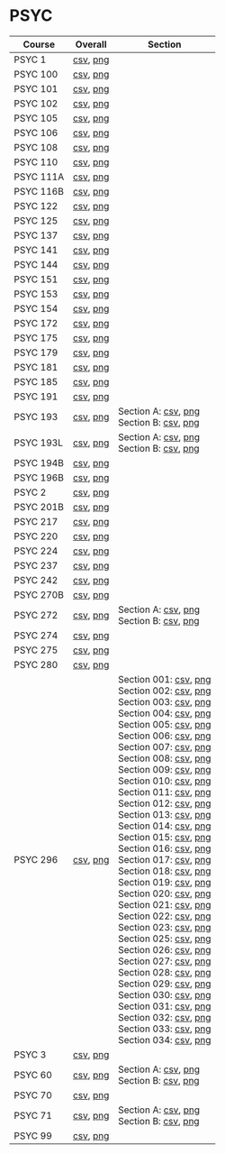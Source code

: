 # PSYC

| Course | Overall | Section |
| ------ | ------- | ------- |
| PSYC 1 | [csv](https://github.com/UCSD-Historical-Enrollment-Data/2024Winter/blob/main/overall/PSYC%201.csv), [png](https://raw.githubusercontent.com/UCSD-Historical-Enrollment-Data/2024Winter/main/plot_overall/PSYC%201.png) |  |
| PSYC 100 | [csv](https://github.com/UCSD-Historical-Enrollment-Data/2024Winter/blob/main/overall/PSYC%20100.csv), [png](https://raw.githubusercontent.com/UCSD-Historical-Enrollment-Data/2024Winter/main/plot_overall/PSYC%20100.png) |  |
| PSYC 101 | [csv](https://github.com/UCSD-Historical-Enrollment-Data/2024Winter/blob/main/overall/PSYC%20101.csv), [png](https://raw.githubusercontent.com/UCSD-Historical-Enrollment-Data/2024Winter/main/plot_overall/PSYC%20101.png) |  |
| PSYC 102 | [csv](https://github.com/UCSD-Historical-Enrollment-Data/2024Winter/blob/main/overall/PSYC%20102.csv), [png](https://raw.githubusercontent.com/UCSD-Historical-Enrollment-Data/2024Winter/main/plot_overall/PSYC%20102.png) |  |
| PSYC 105 | [csv](https://github.com/UCSD-Historical-Enrollment-Data/2024Winter/blob/main/overall/PSYC%20105.csv), [png](https://raw.githubusercontent.com/UCSD-Historical-Enrollment-Data/2024Winter/main/plot_overall/PSYC%20105.png) |  |
| PSYC 106 | [csv](https://github.com/UCSD-Historical-Enrollment-Data/2024Winter/blob/main/overall/PSYC%20106.csv), [png](https://raw.githubusercontent.com/UCSD-Historical-Enrollment-Data/2024Winter/main/plot_overall/PSYC%20106.png) |  |
| PSYC 108 | [csv](https://github.com/UCSD-Historical-Enrollment-Data/2024Winter/blob/main/overall/PSYC%20108.csv), [png](https://raw.githubusercontent.com/UCSD-Historical-Enrollment-Data/2024Winter/main/plot_overall/PSYC%20108.png) |  |
| PSYC 110 | [csv](https://github.com/UCSD-Historical-Enrollment-Data/2024Winter/blob/main/overall/PSYC%20110.csv), [png](https://raw.githubusercontent.com/UCSD-Historical-Enrollment-Data/2024Winter/main/plot_overall/PSYC%20110.png) |  |
| PSYC 111A | [csv](https://github.com/UCSD-Historical-Enrollment-Data/2024Winter/blob/main/overall/PSYC%20111A.csv), [png](https://raw.githubusercontent.com/UCSD-Historical-Enrollment-Data/2024Winter/main/plot_overall/PSYC%20111A.png) |  |
| PSYC 116B | [csv](https://github.com/UCSD-Historical-Enrollment-Data/2024Winter/blob/main/overall/PSYC%20116B.csv), [png](https://raw.githubusercontent.com/UCSD-Historical-Enrollment-Data/2024Winter/main/plot_overall/PSYC%20116B.png) |  |
| PSYC 122 | [csv](https://github.com/UCSD-Historical-Enrollment-Data/2024Winter/blob/main/overall/PSYC%20122.csv), [png](https://raw.githubusercontent.com/UCSD-Historical-Enrollment-Data/2024Winter/main/plot_overall/PSYC%20122.png) |  |
| PSYC 125 | [csv](https://github.com/UCSD-Historical-Enrollment-Data/2024Winter/blob/main/overall/PSYC%20125.csv), [png](https://raw.githubusercontent.com/UCSD-Historical-Enrollment-Data/2024Winter/main/plot_overall/PSYC%20125.png) |  |
| PSYC 137 | [csv](https://github.com/UCSD-Historical-Enrollment-Data/2024Winter/blob/main/overall/PSYC%20137.csv), [png](https://raw.githubusercontent.com/UCSD-Historical-Enrollment-Data/2024Winter/main/plot_overall/PSYC%20137.png) |  |
| PSYC 141 | [csv](https://github.com/UCSD-Historical-Enrollment-Data/2024Winter/blob/main/overall/PSYC%20141.csv), [png](https://raw.githubusercontent.com/UCSD-Historical-Enrollment-Data/2024Winter/main/plot_overall/PSYC%20141.png) |  |
| PSYC 144 | [csv](https://github.com/UCSD-Historical-Enrollment-Data/2024Winter/blob/main/overall/PSYC%20144.csv), [png](https://raw.githubusercontent.com/UCSD-Historical-Enrollment-Data/2024Winter/main/plot_overall/PSYC%20144.png) |  |
| PSYC 151 | [csv](https://github.com/UCSD-Historical-Enrollment-Data/2024Winter/blob/main/overall/PSYC%20151.csv), [png](https://raw.githubusercontent.com/UCSD-Historical-Enrollment-Data/2024Winter/main/plot_overall/PSYC%20151.png) |  |
| PSYC 153 | [csv](https://github.com/UCSD-Historical-Enrollment-Data/2024Winter/blob/main/overall/PSYC%20153.csv), [png](https://raw.githubusercontent.com/UCSD-Historical-Enrollment-Data/2024Winter/main/plot_overall/PSYC%20153.png) |  |
| PSYC 154 | [csv](https://github.com/UCSD-Historical-Enrollment-Data/2024Winter/blob/main/overall/PSYC%20154.csv), [png](https://raw.githubusercontent.com/UCSD-Historical-Enrollment-Data/2024Winter/main/plot_overall/PSYC%20154.png) |  |
| PSYC 172 | [csv](https://github.com/UCSD-Historical-Enrollment-Data/2024Winter/blob/main/overall/PSYC%20172.csv), [png](https://raw.githubusercontent.com/UCSD-Historical-Enrollment-Data/2024Winter/main/plot_overall/PSYC%20172.png) |  |
| PSYC 175 | [csv](https://github.com/UCSD-Historical-Enrollment-Data/2024Winter/blob/main/overall/PSYC%20175.csv), [png](https://raw.githubusercontent.com/UCSD-Historical-Enrollment-Data/2024Winter/main/plot_overall/PSYC%20175.png) |  |
| PSYC 179 | [csv](https://github.com/UCSD-Historical-Enrollment-Data/2024Winter/blob/main/overall/PSYC%20179.csv), [png](https://raw.githubusercontent.com/UCSD-Historical-Enrollment-Data/2024Winter/main/plot_overall/PSYC%20179.png) |  |
| PSYC 181 | [csv](https://github.com/UCSD-Historical-Enrollment-Data/2024Winter/blob/main/overall/PSYC%20181.csv), [png](https://raw.githubusercontent.com/UCSD-Historical-Enrollment-Data/2024Winter/main/plot_overall/PSYC%20181.png) |  |
| PSYC 185 | [csv](https://github.com/UCSD-Historical-Enrollment-Data/2024Winter/blob/main/overall/PSYC%20185.csv), [png](https://raw.githubusercontent.com/UCSD-Historical-Enrollment-Data/2024Winter/main/plot_overall/PSYC%20185.png) |  |
| PSYC 191 | [csv](https://github.com/UCSD-Historical-Enrollment-Data/2024Winter/blob/main/overall/PSYC%20191.csv), [png](https://raw.githubusercontent.com/UCSD-Historical-Enrollment-Data/2024Winter/main/plot_overall/PSYC%20191.png) |  |
| PSYC 193 | [csv](https://github.com/UCSD-Historical-Enrollment-Data/2024Winter/blob/main/overall/PSYC%20193.csv), [png](https://raw.githubusercontent.com/UCSD-Historical-Enrollment-Data/2024Winter/main/plot_overall/PSYC%20193.png) | Section A: [csv](https://github.com/UCSD-Historical-Enrollment-Data/2024Winter/blob/main/section/PSYC%20193_A.csv), [png](https://raw.githubusercontent.com/UCSD-Historical-Enrollment-Data/2024Winter/main/plot_section/PSYC%20193_A.png)<br>Section B: [csv](https://github.com/UCSD-Historical-Enrollment-Data/2024Winter/blob/main/section/PSYC%20193_B.csv), [png](https://raw.githubusercontent.com/UCSD-Historical-Enrollment-Data/2024Winter/main/plot_section/PSYC%20193_B.png) |
| PSYC 193L | [csv](https://github.com/UCSD-Historical-Enrollment-Data/2024Winter/blob/main/overall/PSYC%20193L.csv), [png](https://raw.githubusercontent.com/UCSD-Historical-Enrollment-Data/2024Winter/main/plot_overall/PSYC%20193L.png) | Section A: [csv](https://github.com/UCSD-Historical-Enrollment-Data/2024Winter/blob/main/section/PSYC%20193L_A.csv), [png](https://raw.githubusercontent.com/UCSD-Historical-Enrollment-Data/2024Winter/main/plot_section/PSYC%20193L_A.png)<br>Section B: [csv](https://github.com/UCSD-Historical-Enrollment-Data/2024Winter/blob/main/section/PSYC%20193L_B.csv), [png](https://raw.githubusercontent.com/UCSD-Historical-Enrollment-Data/2024Winter/main/plot_section/PSYC%20193L_B.png) |
| PSYC 194B | [csv](https://github.com/UCSD-Historical-Enrollment-Data/2024Winter/blob/main/overall/PSYC%20194B.csv), [png](https://raw.githubusercontent.com/UCSD-Historical-Enrollment-Data/2024Winter/main/plot_overall/PSYC%20194B.png) |  |
| PSYC 196B | [csv](https://github.com/UCSD-Historical-Enrollment-Data/2024Winter/blob/main/overall/PSYC%20196B.csv), [png](https://raw.githubusercontent.com/UCSD-Historical-Enrollment-Data/2024Winter/main/plot_overall/PSYC%20196B.png) |  |
| PSYC 2 | [csv](https://github.com/UCSD-Historical-Enrollment-Data/2024Winter/blob/main/overall/PSYC%202.csv), [png](https://raw.githubusercontent.com/UCSD-Historical-Enrollment-Data/2024Winter/main/plot_overall/PSYC%202.png) |  |
| PSYC 201B | [csv](https://github.com/UCSD-Historical-Enrollment-Data/2024Winter/blob/main/overall/PSYC%20201B.csv), [png](https://raw.githubusercontent.com/UCSD-Historical-Enrollment-Data/2024Winter/main/plot_overall/PSYC%20201B.png) |  |
| PSYC 217 | [csv](https://github.com/UCSD-Historical-Enrollment-Data/2024Winter/blob/main/overall/PSYC%20217.csv), [png](https://raw.githubusercontent.com/UCSD-Historical-Enrollment-Data/2024Winter/main/plot_overall/PSYC%20217.png) |  |
| PSYC 220 | [csv](https://github.com/UCSD-Historical-Enrollment-Data/2024Winter/blob/main/overall/PSYC%20220.csv), [png](https://raw.githubusercontent.com/UCSD-Historical-Enrollment-Data/2024Winter/main/plot_overall/PSYC%20220.png) |  |
| PSYC 224 | [csv](https://github.com/UCSD-Historical-Enrollment-Data/2024Winter/blob/main/overall/PSYC%20224.csv), [png](https://raw.githubusercontent.com/UCSD-Historical-Enrollment-Data/2024Winter/main/plot_overall/PSYC%20224.png) |  |
| PSYC 237 | [csv](https://github.com/UCSD-Historical-Enrollment-Data/2024Winter/blob/main/overall/PSYC%20237.csv), [png](https://raw.githubusercontent.com/UCSD-Historical-Enrollment-Data/2024Winter/main/plot_overall/PSYC%20237.png) |  |
| PSYC 242 | [csv](https://github.com/UCSD-Historical-Enrollment-Data/2024Winter/blob/main/overall/PSYC%20242.csv), [png](https://raw.githubusercontent.com/UCSD-Historical-Enrollment-Data/2024Winter/main/plot_overall/PSYC%20242.png) |  |
| PSYC 270B | [csv](https://github.com/UCSD-Historical-Enrollment-Data/2024Winter/blob/main/overall/PSYC%20270B.csv), [png](https://raw.githubusercontent.com/UCSD-Historical-Enrollment-Data/2024Winter/main/plot_overall/PSYC%20270B.png) |  |
| PSYC 272 | [csv](https://github.com/UCSD-Historical-Enrollment-Data/2024Winter/blob/main/overall/PSYC%20272.csv), [png](https://raw.githubusercontent.com/UCSD-Historical-Enrollment-Data/2024Winter/main/plot_overall/PSYC%20272.png) | Section A: [csv](https://github.com/UCSD-Historical-Enrollment-Data/2024Winter/blob/main/section/PSYC%20272_A.csv), [png](https://raw.githubusercontent.com/UCSD-Historical-Enrollment-Data/2024Winter/main/plot_section/PSYC%20272_A.png)<br>Section B: [csv](https://github.com/UCSD-Historical-Enrollment-Data/2024Winter/blob/main/section/PSYC%20272_B.csv), [png](https://raw.githubusercontent.com/UCSD-Historical-Enrollment-Data/2024Winter/main/plot_section/PSYC%20272_B.png) |
| PSYC 274 | [csv](https://github.com/UCSD-Historical-Enrollment-Data/2024Winter/blob/main/overall/PSYC%20274.csv), [png](https://raw.githubusercontent.com/UCSD-Historical-Enrollment-Data/2024Winter/main/plot_overall/PSYC%20274.png) |  |
| PSYC 275 | [csv](https://github.com/UCSD-Historical-Enrollment-Data/2024Winter/blob/main/overall/PSYC%20275.csv), [png](https://raw.githubusercontent.com/UCSD-Historical-Enrollment-Data/2024Winter/main/plot_overall/PSYC%20275.png) |  |
| PSYC 280 | [csv](https://github.com/UCSD-Historical-Enrollment-Data/2024Winter/blob/main/overall/PSYC%20280.csv), [png](https://raw.githubusercontent.com/UCSD-Historical-Enrollment-Data/2024Winter/main/plot_overall/PSYC%20280.png) |  |
| PSYC 296 | [csv](https://github.com/UCSD-Historical-Enrollment-Data/2024Winter/blob/main/overall/PSYC%20296.csv), [png](https://raw.githubusercontent.com/UCSD-Historical-Enrollment-Data/2024Winter/main/plot_overall/PSYC%20296.png) | Section 001: [csv](https://github.com/UCSD-Historical-Enrollment-Data/2024Winter/blob/main/section/PSYC%20296_001.csv), [png](https://raw.githubusercontent.com/UCSD-Historical-Enrollment-Data/2024Winter/main/plot_section/PSYC%20296_001.png)<br>Section 002: [csv](https://github.com/UCSD-Historical-Enrollment-Data/2024Winter/blob/main/section/PSYC%20296_002.csv), [png](https://raw.githubusercontent.com/UCSD-Historical-Enrollment-Data/2024Winter/main/plot_section/PSYC%20296_002.png)<br>Section 003: [csv](https://github.com/UCSD-Historical-Enrollment-Data/2024Winter/blob/main/section/PSYC%20296_003.csv), [png](https://raw.githubusercontent.com/UCSD-Historical-Enrollment-Data/2024Winter/main/plot_section/PSYC%20296_003.png)<br>Section 004: [csv](https://github.com/UCSD-Historical-Enrollment-Data/2024Winter/blob/main/section/PSYC%20296_004.csv), [png](https://raw.githubusercontent.com/UCSD-Historical-Enrollment-Data/2024Winter/main/plot_section/PSYC%20296_004.png)<br>Section 005: [csv](https://github.com/UCSD-Historical-Enrollment-Data/2024Winter/blob/main/section/PSYC%20296_005.csv), [png](https://raw.githubusercontent.com/UCSD-Historical-Enrollment-Data/2024Winter/main/plot_section/PSYC%20296_005.png)<br>Section 006: [csv](https://github.com/UCSD-Historical-Enrollment-Data/2024Winter/blob/main/section/PSYC%20296_006.csv), [png](https://raw.githubusercontent.com/UCSD-Historical-Enrollment-Data/2024Winter/main/plot_section/PSYC%20296_006.png)<br>Section 007: [csv](https://github.com/UCSD-Historical-Enrollment-Data/2024Winter/blob/main/section/PSYC%20296_007.csv), [png](https://raw.githubusercontent.com/UCSD-Historical-Enrollment-Data/2024Winter/main/plot_section/PSYC%20296_007.png)<br>Section 008: [csv](https://github.com/UCSD-Historical-Enrollment-Data/2024Winter/blob/main/section/PSYC%20296_008.csv), [png](https://raw.githubusercontent.com/UCSD-Historical-Enrollment-Data/2024Winter/main/plot_section/PSYC%20296_008.png)<br>Section 009: [csv](https://github.com/UCSD-Historical-Enrollment-Data/2024Winter/blob/main/section/PSYC%20296_009.csv), [png](https://raw.githubusercontent.com/UCSD-Historical-Enrollment-Data/2024Winter/main/plot_section/PSYC%20296_009.png)<br>Section 010: [csv](https://github.com/UCSD-Historical-Enrollment-Data/2024Winter/blob/main/section/PSYC%20296_010.csv), [png](https://raw.githubusercontent.com/UCSD-Historical-Enrollment-Data/2024Winter/main/plot_section/PSYC%20296_010.png)<br>Section 011: [csv](https://github.com/UCSD-Historical-Enrollment-Data/2024Winter/blob/main/section/PSYC%20296_011.csv), [png](https://raw.githubusercontent.com/UCSD-Historical-Enrollment-Data/2024Winter/main/plot_section/PSYC%20296_011.png)<br>Section 012: [csv](https://github.com/UCSD-Historical-Enrollment-Data/2024Winter/blob/main/section/PSYC%20296_012.csv), [png](https://raw.githubusercontent.com/UCSD-Historical-Enrollment-Data/2024Winter/main/plot_section/PSYC%20296_012.png)<br>Section 013: [csv](https://github.com/UCSD-Historical-Enrollment-Data/2024Winter/blob/main/section/PSYC%20296_013.csv), [png](https://raw.githubusercontent.com/UCSD-Historical-Enrollment-Data/2024Winter/main/plot_section/PSYC%20296_013.png)<br>Section 014: [csv](https://github.com/UCSD-Historical-Enrollment-Data/2024Winter/blob/main/section/PSYC%20296_014.csv), [png](https://raw.githubusercontent.com/UCSD-Historical-Enrollment-Data/2024Winter/main/plot_section/PSYC%20296_014.png)<br>Section 015: [csv](https://github.com/UCSD-Historical-Enrollment-Data/2024Winter/blob/main/section/PSYC%20296_015.csv), [png](https://raw.githubusercontent.com/UCSD-Historical-Enrollment-Data/2024Winter/main/plot_section/PSYC%20296_015.png)<br>Section 016: [csv](https://github.com/UCSD-Historical-Enrollment-Data/2024Winter/blob/main/section/PSYC%20296_016.csv), [png](https://raw.githubusercontent.com/UCSD-Historical-Enrollment-Data/2024Winter/main/plot_section/PSYC%20296_016.png)<br>Section 017: [csv](https://github.com/UCSD-Historical-Enrollment-Data/2024Winter/blob/main/section/PSYC%20296_017.csv), [png](https://raw.githubusercontent.com/UCSD-Historical-Enrollment-Data/2024Winter/main/plot_section/PSYC%20296_017.png)<br>Section 018: [csv](https://github.com/UCSD-Historical-Enrollment-Data/2024Winter/blob/main/section/PSYC%20296_018.csv), [png](https://raw.githubusercontent.com/UCSD-Historical-Enrollment-Data/2024Winter/main/plot_section/PSYC%20296_018.png)<br>Section 019: [csv](https://github.com/UCSD-Historical-Enrollment-Data/2024Winter/blob/main/section/PSYC%20296_019.csv), [png](https://raw.githubusercontent.com/UCSD-Historical-Enrollment-Data/2024Winter/main/plot_section/PSYC%20296_019.png)<br>Section 020: [csv](https://github.com/UCSD-Historical-Enrollment-Data/2024Winter/blob/main/section/PSYC%20296_020.csv), [png](https://raw.githubusercontent.com/UCSD-Historical-Enrollment-Data/2024Winter/main/plot_section/PSYC%20296_020.png)<br>Section 021: [csv](https://github.com/UCSD-Historical-Enrollment-Data/2024Winter/blob/main/section/PSYC%20296_021.csv), [png](https://raw.githubusercontent.com/UCSD-Historical-Enrollment-Data/2024Winter/main/plot_section/PSYC%20296_021.png)<br>Section 022: [csv](https://github.com/UCSD-Historical-Enrollment-Data/2024Winter/blob/main/section/PSYC%20296_022.csv), [png](https://raw.githubusercontent.com/UCSD-Historical-Enrollment-Data/2024Winter/main/plot_section/PSYC%20296_022.png)<br>Section 023: [csv](https://github.com/UCSD-Historical-Enrollment-Data/2024Winter/blob/main/section/PSYC%20296_023.csv), [png](https://raw.githubusercontent.com/UCSD-Historical-Enrollment-Data/2024Winter/main/plot_section/PSYC%20296_023.png)<br>Section 025: [csv](https://github.com/UCSD-Historical-Enrollment-Data/2024Winter/blob/main/section/PSYC%20296_025.csv), [png](https://raw.githubusercontent.com/UCSD-Historical-Enrollment-Data/2024Winter/main/plot_section/PSYC%20296_025.png)<br>Section 026: [csv](https://github.com/UCSD-Historical-Enrollment-Data/2024Winter/blob/main/section/PSYC%20296_026.csv), [png](https://raw.githubusercontent.com/UCSD-Historical-Enrollment-Data/2024Winter/main/plot_section/PSYC%20296_026.png)<br>Section 027: [csv](https://github.com/UCSD-Historical-Enrollment-Data/2024Winter/blob/main/section/PSYC%20296_027.csv), [png](https://raw.githubusercontent.com/UCSD-Historical-Enrollment-Data/2024Winter/main/plot_section/PSYC%20296_027.png)<br>Section 028: [csv](https://github.com/UCSD-Historical-Enrollment-Data/2024Winter/blob/main/section/PSYC%20296_028.csv), [png](https://raw.githubusercontent.com/UCSD-Historical-Enrollment-Data/2024Winter/main/plot_section/PSYC%20296_028.png)<br>Section 029: [csv](https://github.com/UCSD-Historical-Enrollment-Data/2024Winter/blob/main/section/PSYC%20296_029.csv), [png](https://raw.githubusercontent.com/UCSD-Historical-Enrollment-Data/2024Winter/main/plot_section/PSYC%20296_029.png)<br>Section 030: [csv](https://github.com/UCSD-Historical-Enrollment-Data/2024Winter/blob/main/section/PSYC%20296_030.csv), [png](https://raw.githubusercontent.com/UCSD-Historical-Enrollment-Data/2024Winter/main/plot_section/PSYC%20296_030.png)<br>Section 031: [csv](https://github.com/UCSD-Historical-Enrollment-Data/2024Winter/blob/main/section/PSYC%20296_031.csv), [png](https://raw.githubusercontent.com/UCSD-Historical-Enrollment-Data/2024Winter/main/plot_section/PSYC%20296_031.png)<br>Section 032: [csv](https://github.com/UCSD-Historical-Enrollment-Data/2024Winter/blob/main/section/PSYC%20296_032.csv), [png](https://raw.githubusercontent.com/UCSD-Historical-Enrollment-Data/2024Winter/main/plot_section/PSYC%20296_032.png)<br>Section 033: [csv](https://github.com/UCSD-Historical-Enrollment-Data/2024Winter/blob/main/section/PSYC%20296_033.csv), [png](https://raw.githubusercontent.com/UCSD-Historical-Enrollment-Data/2024Winter/main/plot_section/PSYC%20296_033.png)<br>Section 034: [csv](https://github.com/UCSD-Historical-Enrollment-Data/2024Winter/blob/main/section/PSYC%20296_034.csv), [png](https://raw.githubusercontent.com/UCSD-Historical-Enrollment-Data/2024Winter/main/plot_section/PSYC%20296_034.png) |
| PSYC 3 | [csv](https://github.com/UCSD-Historical-Enrollment-Data/2024Winter/blob/main/overall/PSYC%203.csv), [png](https://raw.githubusercontent.com/UCSD-Historical-Enrollment-Data/2024Winter/main/plot_overall/PSYC%203.png) |  |
| PSYC 60 | [csv](https://github.com/UCSD-Historical-Enrollment-Data/2024Winter/blob/main/overall/PSYC%2060.csv), [png](https://raw.githubusercontent.com/UCSD-Historical-Enrollment-Data/2024Winter/main/plot_overall/PSYC%2060.png) | Section A: [csv](https://github.com/UCSD-Historical-Enrollment-Data/2024Winter/blob/main/section/PSYC%2060_A.csv), [png](https://raw.githubusercontent.com/UCSD-Historical-Enrollment-Data/2024Winter/main/plot_section/PSYC%2060_A.png)<br>Section B: [csv](https://github.com/UCSD-Historical-Enrollment-Data/2024Winter/blob/main/section/PSYC%2060_B.csv), [png](https://raw.githubusercontent.com/UCSD-Historical-Enrollment-Data/2024Winter/main/plot_section/PSYC%2060_B.png) |
| PSYC 70 | [csv](https://github.com/UCSD-Historical-Enrollment-Data/2024Winter/blob/main/overall/PSYC%2070.csv), [png](https://raw.githubusercontent.com/UCSD-Historical-Enrollment-Data/2024Winter/main/plot_overall/PSYC%2070.png) |  |
| PSYC 71 | [csv](https://github.com/UCSD-Historical-Enrollment-Data/2024Winter/blob/main/overall/PSYC%2071.csv), [png](https://raw.githubusercontent.com/UCSD-Historical-Enrollment-Data/2024Winter/main/plot_overall/PSYC%2071.png) | Section A: [csv](https://github.com/UCSD-Historical-Enrollment-Data/2024Winter/blob/main/section/PSYC%2071_A.csv), [png](https://raw.githubusercontent.com/UCSD-Historical-Enrollment-Data/2024Winter/main/plot_section/PSYC%2071_A.png)<br>Section B: [csv](https://github.com/UCSD-Historical-Enrollment-Data/2024Winter/blob/main/section/PSYC%2071_B.csv), [png](https://raw.githubusercontent.com/UCSD-Historical-Enrollment-Data/2024Winter/main/plot_section/PSYC%2071_B.png) |
| PSYC 99 | [csv](https://github.com/UCSD-Historical-Enrollment-Data/2024Winter/blob/main/overall/PSYC%2099.csv), [png](https://raw.githubusercontent.com/UCSD-Historical-Enrollment-Data/2024Winter/main/plot_overall/PSYC%2099.png) |  |
